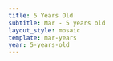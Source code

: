 ```yaml
---
title: 5 Years Old
subtitle: Mar - 5 years old
layout_style: mosaic
template: mar-years
year: 5-years-old
---
```

